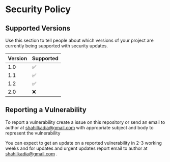# Security Policy

## Supported Versions

Use this section to tell people about which versions of your project are
currently being supported with security updates.

| Version | Supported          |
| ------- | ------------------ |
| 1.0     | :white_check_mark: |
| 1.1     | :white_check_mark: |
| 1.2     | :white_check_mark: |
| 2.0     |      :x:           |

## Reporting a Vulnerability

To report a vulnerability create a issue on this repository or send an email to author at shahilkadia@gmail.com with appropriate subject and body to represent the vulnerability

You can expect to get an update on a reported vulnerability in 2-3 working weeks and for updates and urgent updates report email to author at shahilkadia@gmail.com .
